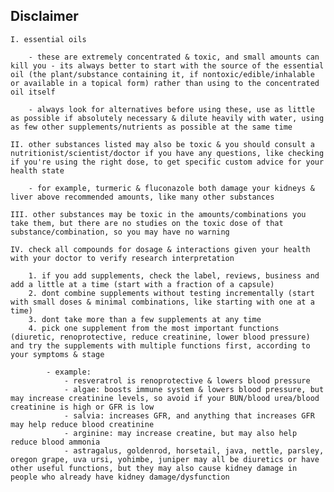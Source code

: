 ## Disclaimer

	I. essential oils

		- these are extremely concentrated & toxic, and small amounts can kill you - its always better to start with the source of the essential oil (the plant/substance containing it, if nontoxic/edible/inhalable or available in a topical form) rather than using to the concentrated oil itself

		- always look for alternatives before using these, use as little as possible if absolutely necessary & dilute heavily with water, using as few other supplements/nutrients as possible at the same time

	II. other substances listed may also be toxic & you should consult a nutritionist/scientist/doctor if you have any questions, like checking if you're using the right dose, to get specific custom advice for your health state

		- for example, turmeric & fluconazole both damage your kidneys & liver above recommended amounts, like many other substances

	III. other substances may be toxic in the amounts/combinations you take them, but there are no studies on the toxic dose of that substance/combination, so you may have no warning

	IV. check all compounds for dosage & interactions given your health with your doctor to verify research interpretation

		1. if you add supplements, check the label, reviews, business and add a little at a time (start with a fraction of a capsule)
		2. dont combine supplements without testing incrementally (start with small doses & minimal combinations, like starting with one at a time)
		3. dont take more than a few supplements at any time
		4. pick one supplement from the most important functions (diuretic, renoprotective, reduce creatinine, lower blood pressure) and try the supplements with multiple functions first, according to your symptoms & stage
		
			- example: 
				- resveratrol is renoprotective & lowers blood pressure
				- algae: boosts immune system & lowers blood pressure, but may increase creatinine levels, so avoid if your BUN/blood urea/blood creatinine is high or GFR is low
				- salvia: increases GFR, and anything that increases GFR may help reduce blood creatinine
				- arginine: may increase creatine, but may also help reduce blood ammonia
				- astragalus, goldenrod, horsetail, java, nettle, parsley, oregon grape, uva ursi, yohimbe, juniper may all be diuretics or have other useful functions, but they may also cause kidney damage in people who already have kidney damage/dysfunction

